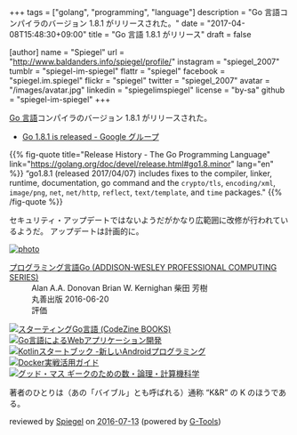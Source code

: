 +++
tags = ["golang", "programming", "language"]
description = "Go 言語コンパイラのバージョン 1.8.1 がリリースされた。"
date = "2017-04-08T15:48:30+09:00"
title = "Go 言語 1.8.1 がリリース"
draft = false

[author]
  name = "Spiegel"
  url = "http://www.baldanders.info/spiegel/profile/"
  instagram = "spiegel_2007"
  tumblr = "spiegel-im-spiegel"
  flattr = "spiegel"
  facebook = "spiegel.im.spiegel"
  flickr = "spiegel"
  twitter = "spiegel_2007"
  avatar = "/images/avatar.jpg"
  linkedin = "spiegelimspiegel"
  license = "by-sa"
  github = "spiegel-im-spiegel"
+++

[Go 言語]コンパイラのバージョン 1.8.1 がリリースされた。

- [Go 1.8.1 is released - Google グループ](https://groups.google.com/forum/#!topic/golang-announce/1-2Uow_7TjQ)

{{% fig-quote title="Release History - The Go Programming Language" link="https://golang.org/doc/devel/release.html#go1.8.minor" lang="en" %}}
“go1.8.1 (released 2017/04/07) includes fixes to the compiler, linker, runtime, documentation, go command and the `crypto/tls`, `encoding/xml`, `image/png`, `net`, `net/http`, `reflect`, `text/template`, and `time` packages."
{{% /fig-quote %}}

セキュリティ・アップデートではないようだがかなり広範囲に改修が行われているようだ。
アップデートは計画的に。

[Go 言語]: https://golang.org/ "The Go Programming Language"

<div class="hreview" ><a class="item url" href="http://www.amazon.co.jp/exec/obidos/ASIN/4621300253/baldandersinf-22/"><img src="http://ecx.images-amazon.com/images/I/410V3ulwP5L._SL160_.jpg" alt="photo" class="photo"  /></a><dl ><dt class="fn"><a class="item url" href="http://www.amazon.co.jp/exec/obidos/ASIN/4621300253/baldandersinf-22/">プログラミング言語Go (ADDISON-WESLEY PROFESSIONAL COMPUTING SERIES)</a></dt><dd>Alan A.A. Donovan Brian W. Kernighan 柴田 芳樹 </dd><dd>丸善出版 2016-06-20</dd><dd>評価<abbr class="rating" title="5"><img src="http://g-images.amazon.com/images/G/01/detail/stars-5-0.gif" alt="" /></abbr> </dd></dl><p class="similar"><a href="http://www.amazon.co.jp/exec/obidos/ASIN/4798142417/baldandersinf-22/" target="_top"><img src="http://images.amazon.com/images/P/4798142417.09._SCTHUMBZZZ_.jpg"  alt="スターティングGo言語 (CodeZine BOOKS)"  /></a> <a href="http://www.amazon.co.jp/exec/obidos/ASIN/4873117526/baldandersinf-22/" target="_top"><img src="http://images.amazon.com/images/P/4873117526.09._SCTHUMBZZZ_.jpg"  alt="Go言語によるWebアプリケーション開発"  /></a> <a href="http://www.amazon.co.jp/exec/obidos/ASIN/4865940391/baldandersinf-22/" target="_top"><img src="http://images.amazon.com/images/P/4865940391.09._SCTHUMBZZZ_.jpg"  alt="Kotlinスタートブック -新しいAndroidプログラミング"  /></a> <a href="http://www.amazon.co.jp/exec/obidos/ASIN/4839959234/baldandersinf-22/" target="_top"><img src="http://images.amazon.com/images/P/4839959234.09._SCTHUMBZZZ_.jpg"  alt="Docker実戦活用ガイド"  /></a> <a href="http://www.amazon.co.jp/exec/obidos/ASIN/4274218961/baldandersinf-22/" target="_top"><img src="http://images.amazon.com/images/P/4274218961.09._SCTHUMBZZZ_.jpg"  alt="グッド・マス ギークのための数・論理・計算機科学"  /></a> </p>
<p class="description">著者のひとりは（あの「バイブル」とも呼ばれる）通称 “K&amp;R” の K のほうである。</p>
<p class="gtools" >reviewed by <a href='#maker' class='reviewer'>Spiegel</a> on <abbr class="dtreviewed" title="2016-07-13">2016-07-13</abbr> (powered by <a href="http://www.goodpic.com/mt/aws/index.html" >G-Tools</a>)</p>
</div>
